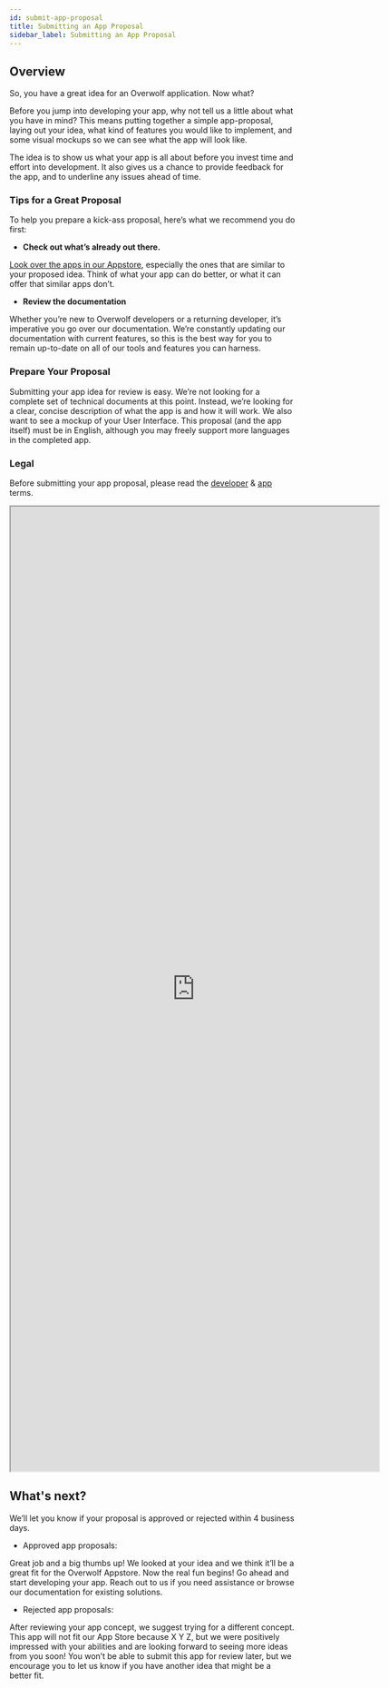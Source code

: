```yaml
---
id: submit-app-proposal
title: Submitting an App Proposal
sidebar_label: Submitting an App Proposal
---
```


## Overview

So, you have a great idea for an Overwolf application. Now what?

Before you jump into developing your app, why not tell us a little about what you have in mind? This means putting together a simple app-proposal, laying out your idea, what kind of features you would like to implement, and some visual mockups so we can see what the app will look like.

The idea is to show us what your app is all about before you invest time and effort into development. It also gives us a chance to provide feedback for the app, and to underline any issues ahead of time.

### Tips for a Great Proposal

To help you prepare a kick-ass proposal, here’s what we recommend you do first:

* **Check out what’s already out there.**

[Look over the apps in our Appstore](overwolf.com/appstore), especially the ones that are similar to your proposed idea. Think of what your app can do better, or what it can offer that similar apps don’t.

* **Review the documentation**

Whether you’re new to Overwolf developers or a returning developer, it’s imperative you go over our documentation. We’re constantly updating our documentation with current features, so this is the best way for you to remain up-to-date on all of our tools and features you can harness.

### Prepare Your Proposal

Submitting your app idea for review is easy. We’re not looking for a complete set of technical documents at this point. Instead, we’re looking for a clear, concise description of what the app is and how it will work. We also want to see a mockup of your User Interface. This proposal (and the app itself) must be in English, although you may freely support more languages in the completed app.

### Legal

Before submitting your app proposal, please read the [developer](https://overwolf.github.io/docs/topics/legal-developers-terms) & [app](https://overwolf.github.io/docs/topics/legal-app-terms) terms.

<iframe src="https://forms.monday.com/forms/embed/9c8c6385757e9f7b378182bf402f5c13" width="650" height="1700"> </iframe>

## What's next?

We’ll let you know if your proposal is approved or rejected within 4 business days.

* Approved app proposals:

Great job and a big thumbs up! We looked at your idea and we think it’ll be a great fit for the Overwolf Appstore. Now the real fun begins! Go ahead and start developing your app.
Reach out to us if you need assistance or browse our documentation for existing solutions.

* Rejected app proposals:

After reviewing your app concept, we suggest trying for a different concept. This app will not fit our App Store because X Y Z, but we were positively impressed with your abilities and are looking forward to seeing more ideas from you soon! You won’t be able to submit this app for review later, but we encourage you to let us know if you have another idea that might be a better fit.
